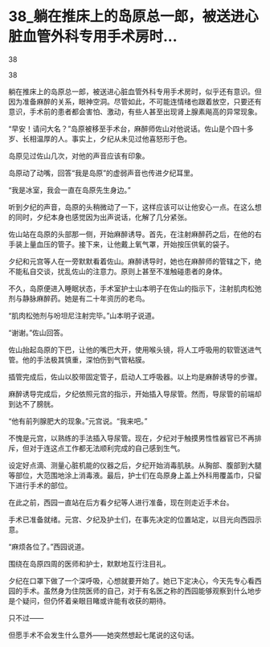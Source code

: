 # 38_躺在推床上的岛原总一郎，被送进心脏血管外科专用手术房时...

38

38

躺在推床上的岛原总一郎，被送进心脏血管外科专用手术房时，似乎还有意识。但因为准备麻醉的关系，眼神空洞。尽管如此，不可能连情绪也跟着放空，只要还有意识，手术前的患者都会害怕、激动，有些人甚至出现肾上腺素飚高的异常现象。

“早安！请问大名？”岛原被移至手术台，麻醉师佐山对他说话。佐山是个四十多岁、长相温厚的人。事实上，夕纪从未见过他喜怒形于色。

岛原见过佐山几次，对他的声音应该有印象。

岛原动了动嘴，回答“我是岛原”的虚弱声音也传进夕纪耳里。

“我是冰室，我会一直在岛原先生身边。”

听到夕纪的声音，岛原的头稍微动了一下，这样应该可以让他安心一点。在这么想的同时，夕纪本身也感觉因为出声说话，化解了几分紧张。

佐山站在岛原的头部那一侧，开始麻醉诱导。首先，在注射麻醉药之后，在他的右手装上量血压的管子。接下来，让他戴上氧气罩，开始按压供氧的袋子。

夕纪和元宫等人在一旁默默看着佐山。麻醉诱导时，她也在麻醉师的管辖之下，绝不能私自交谈，扰乱佐山的注意力。原则上甚至不准触碰患者的身体。

不久，岛原便进入睡眠状态，手术室护士山本明子在佐山的指示下，注射肌肉松弛剂与静脉麻醉药。她是有二十年资历的老鸟。

“肌肉松弛剂与吩坦尼注射完毕。”山本明子说道。

“谢谢。”佐山回答。

佐山抬起岛原的下巴，让他的嘴巴大开，使用喉头镜，将人工呼吸用的软管送进气管。他的手法极其慎重，深怕伤到气管粘膜。

插管完成后，佐山以胶带固定管子，启动人工呼吸器。以上均是麻醉诱导的步骤。

麻醉诱导完成后，夕纪依照元宫的指示，开始插入导尿管。然而，导尿管的前端却到达不了膀胱。

“他有前列腺肥大的现象。”元宫说。“我来吧。”

不愧是元宫，以熟练的手法插入导尿管。现在，夕纪对于触摸男性性器官已不再排斥，但对于连这点工作都无法顺利完成的自己感到生气。

设定好点滴、测量心脏机能的仪器之后，夕纪开始消毒肌肤。从胸部、腹部到大腿等部位，大范围地涂上消毒液。最后，护士们在岛原身上盖上外科用覆盖巾，只留下进行手术的部位。

在此之前，西园一直站在后方看夕纪等人进行准备，现在则走近手术台。

手术已准备就绪。元宫、夕纪及护士们，在事先决定的位置站定，以目光向西园示意。

“麻烦各位了。”西园说道。

围绕在岛原四周的医师和护士，默默地互行注目礼。

夕纪在口罩下做了一个深呼吸，心想就要开始了。她已下定决心，今天先专心看西园的手术。虽然身为住院医师的自己，对于有名医之称的西园能够观察到什么地步是个疑问，但仍怀着亲眼目睹或许能有收获的期待。

只不过——

但愿手术不会发生什么意外——她突然想起七尾说的这句话。